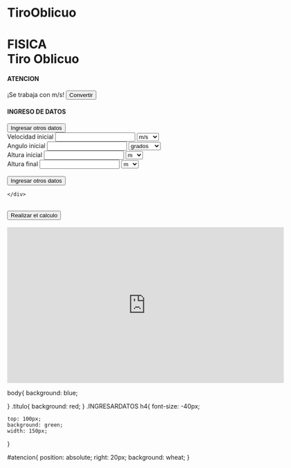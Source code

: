 # TiroOblicuo
<!DOCTYPE html>
<html lang="en">
<head>
    <link rel="stylesheet" href="Estilo1.css">
    <meta charset="UTF-8">
    <title>Problema Fisica "Tiro Oblicuo"</title>
</head>
<body>
<div class="titulo">
    <h1>
        FISICA <br>
        Tiro Oblicuo
    </h1>
</div>
<div id="atencion">
    <h4>ATENCION</h4>
    ¡Se trabaja con m/s!
    <button type="button">
        Convertir
    </button>
</div>
<div>
    <div class="INGRESARDATOS">
        <h4>
            INGRESO DE DATOS
        </h4>
        <button type="button">Ingresar otros datos</button>
    </div>
    <div>
        Velocidad inicial
        <input type="text" name="Vo">
        <select name="UnidadVo">
            <option value="m/s">m/s</option>
            <option value="km/h">km/h</option>
        </select><br>
        Angulo inicial
        <input type="text" name="titao">
        <select name="Unidadtitao">
            <option value="grados">grados</option>
            <option value="radianes">radianes</option>
        </select><br>
        Altura inicial
        <input type="text" name="Ho">
        <select name="UnidadHo">
            <option value="mo">m</option>
            <option value="kmo">km</option>
        </select><br>
        Altura final
        <input type="text" name="Hf">
        <select name="UnidadHf">
            <option value="mf">m</option>
            <option value="kmf">km</option>
        </select><br>
    </div>
    <div>
        <br>
        <button type="button">Ingresar otros datos</button>
        <br>

    </div>
</div>
<div>
    <br>
    <button type="button">Realizar el calculo</button>
    <br>
</div>
<br>
<iframe width="640" height="360" src="https://www.youtube.com/embed/hGjyJ2hpbVA" frameborder="0" allowfullscreen></iframe>
<br>
</body>

</html>

body{
    background: blue;

}
.titulo{
    background: red;
}
.INGRESARDATOS h4{
    font-size: -40px;

    top: 100px;
    background: green;
    width: 150px;
}

#atencion{
    position: absolute;
    right: 20px;
    background: wheat;
}
